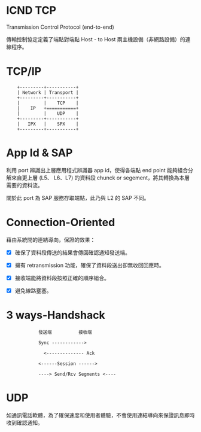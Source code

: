 # ICND TCP
Transmission Control Protocol (end-to-end)

傳輸控制協定定義了端點對端點 Host - to Host 兩主機設備（非網路設備）的連線程序。


# TCP/IP

        +---------+-----------+
        | Network | Transport |
        +---------+-----------+
        |         |    TCP    |
        |    IP   +===========+
        |         |    UDP    |
        +---------+-----------+
        |   IPX   |    SPX    |
        +---------+-----------+

# App Id & SAP

利用 port 辨識出上層應用程式辨識器 app id，使得各端點 end point 能夠組合分解來自更上層 (L5、 L6、L7) 的資料段 chunck or segement，將其轉換為本層需要的資料流。

關於此 port 為 SAP 服務存取端點，此乃與 L2 的 SAP 不同。

# Connection-Oriented

藉由系統間的連結導向，保證的效果：

- [x] 確保了資料段傳送的結果會傳回確認通知發送端。

- [x] 擁有 retransmission 功能，確保了資料段送出卻無收回回應時。

- [x] 接收端能將資料段按照正確的順序組合。

- [x] 避免線路壅塞。

# 3 ways-Handshack


                發送端          接收端

                Sync ------------>

                  <-------------- Ack

                <------Session ------>

                ----> Send/Rcv Segments <----



# UDP

如通訊電話軟體，為了確保速度和使用者體驗，不會使用連結導向來保證訊息即時收到確認通知。

